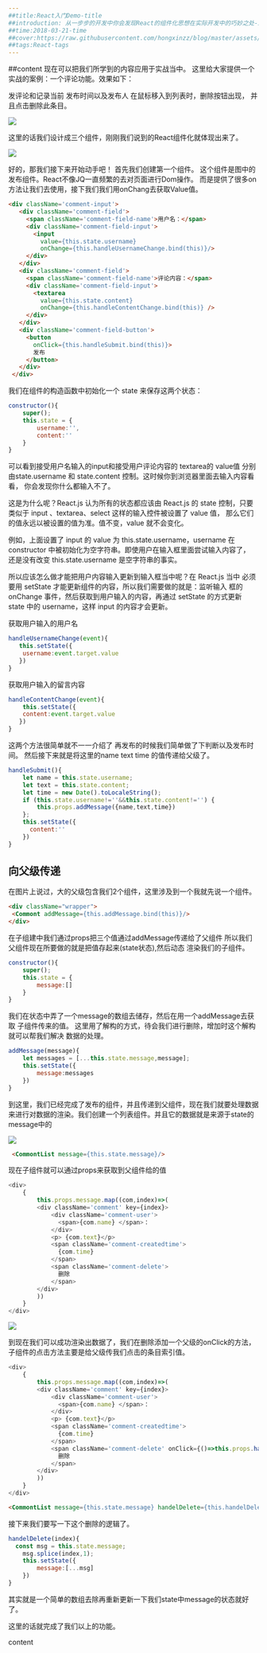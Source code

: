 ```yaml
---
##title:React入门Demo-title
##introduction: 从一步步的开发中你会发现React的组件化思想在实际开发中的巧妙之处-introduction
##time:2018-03-21-time
##cover:https://raw.githubusercontent.com/hongxinzz/blog/master/assets/img/reactdom.png-cover
##tags:React-tags
---
```


##content
现在可以把我们所学到的内容应用于实战当中。
这里给大家提供一个实战的案例：一个评论功能。效果如下：

发评论和记录当前 
发布时间以及发布人
在鼠标移入到列表时，删除按钮出现，
并且点击删除此条目。

![](https://github.com/hongxinzz/React-demo/blob/master/message.gif)

这里的话我们设计成三个组件，刚刚我们说到的React组件化就体现出来了。

![](https://raw.githubusercontent.com/hongxinzz/blog/master/assets/img/demo1.png)

好的，那我们接下来开始动手吧！
首先我们创建第一个组件。
这个组件是图中的发布组件。React不像JQ一直频繁的去对页面进行Dom操作。
而是提供了很多on方法让我们去使用，接下我们我们用onChang去获取Value值。
```Html
<div className='comment-input'>
   <div className='comment-field'>
     <span className='comment-field-name'>用户名：</span>
     <div className='comment-field-input'>
       <input
         value={this.state.username}
         onChange={this.handleUsernameChange.bind(this)}/>
     </div>
   </div>
   <div className='comment-field'>
     <span className='comment-field-name'>评论内容：</span>
     <div className='comment-field-input'>
       <textarea
         value={this.state.content}
         onChange={this.handleContentChange.bind(this)} />
     </div>
   </div>
   <div className='comment-field-button'>
     <button
       onClick={this.handleSubmit.bind(this)}>
       发布
     </button>
   </div>
 </div>   
 ``` 
 我们在组件的构造函数中初始化一个 state 来保存这两个状态：
 ```Javascript
 constructor(){
     super();
     this.state = {
         username:'',
         content:''
     }
 }
 ```
 可以看到接受用户名输入的input和接受用户评论内容的 textarea的 value值
 分别由state.username 和 state.content 控制。这时候你到浏览器里面去输入内容看看，
 你会发现你什么都输入不了。

 这是为什么呢？React.js 认为所有的状态都应该由 React.js 的 state 控制，只要
 类似于 input 、textarea、select 这样的输入控件被设置了 value 值，
 那么它们的值永远以被设置的值为准。值不变，value 就不会变化。

 例如，上面设置了 input 的 value 为 this.state.username，username 在 
 constructor 中被初始化为空字符串。即使用户在输入框里面尝试输入内容了，
 还是没有改变 this.state.username 是空字符串的事实。

 所以应该怎么做才能把用户内容输入更新到输入框当中呢？在 React.js 当中
 必须要用 setState 才能更新组件的内容，所以我们需要做的就是：监听输入
 框的 onChange 事件，然后获取到用户输入的内容，再通过 setState 的方式更新 
 state 中的 username，这样 input 的内容才会更新。

 获取用户输入的用户名
 ```Javascript
 handleUsernameChange(event){
    this.setState({
     username:event.target.value
    })
 }
 ```
获取用户输入的留言内容
```Javascript
handleContentChange(event){
    this.setState({
    content:event.target.value
   })
}
```
这两个方法很简单就不一一介绍了
再发布的时候我们简单做了下判断以及发布时间。
然后接下来就是将这里的name text time 的值传递给父级了。
```Javascript
handleSubmit(){
    let name = this.state.username;
    let text = this.state.content;
    let time = new Date().toLocaleString();
    if (this.state.username!=''&&this.state.content!='') {
        this.props.addMessage({name,text,time})
    };
    this.setState({
      content:''
    })
}
```
## 向父级传递
在图片上说过，大的父级包含我们2个组件，这里涉及到一个我就先说一个组件。
```Html
<div className="wrapper">
 <Commont addMessage={this.addMessage.bind(this)}/>
</div>
```
在子组建中我们通过props把三个值通过addMessage传递给了父组件
所以我们父组件现在所要做的就是把值存起来(state状态),然后动态
渲染我们的子组件。
```Javascript
constructor(){
    super();
    this.state = {
        message:[]
    }
}
```
我们在状态中弄了一个message的数组去储存，然后在用一个addMessage去获取
子组件传来的值。
这里用了解构的方式，待会我们进行删除，增加时这个解构就可以帮我们解决
数据的处理。
```Javascript
addMessage(message){
    let messages = [...this.state.message,message];
    this.setState({
        message:messages
    })
}
```
到这里，我们已经完成了发布的组件，并且传递到父组件，现在我们就要处理数据
来进行对数据的渲染。我们创建一个列表组件。并且它的数据就是来源于state的message中的

![](https://raw.githubusercontent.com/hongxinzz/blog/master/assets/img/list.PNG)

```Html
 <CommontList message={this.state.message}/>
```
现在子组件就可以通过props来获取到父组件给的值
```Javascript
<div>
    {
        this.props.message.map((com,index)=>(
        <div className='comment' key={index}>
            <div className='comment-user'>
              <span>{com.name} </span>：
            </div>
            <p> {com.text}</p>
            <span className='comment-createdtime'>
              {com.time}
            </span>
            <span className='comment-delete'>
              删除
            </span>
        </div>
        ))
    }
</div>
```

![](https://raw.githubusercontent.com/hongxinzz/blog/master/assets/img/list2.PNG)

到现在我们可以成功渲染出数据了，我们在删除添加一个父级的onClick的方法，
子组件的点击方法主要是给父级传我们点击的条目索引值。
```Javascript
<div>
    {
        this.props.message.map((com,index)=>(
        <div className='comment' key={index}>
            <div className='comment-user'>
              <span>{com.name} </span>：
            </div>
            <p> {com.text}</p>
            <span className='comment-createdtime'>
              {com.time}
            </span>
            <span className='comment-delete' onClick={()=>this.props.handelDelete(index)}>
              删除
            </span>
        </div>
        ))
    }
</div>
```
```Html
<CommontList message={this.state.message} handelDelete={this.handelDelete.bind(this)}/>
```
接下来我们要写一下这个删除的逻辑了。
```Javascript
handelDelete(index){
  const msg = this.state.message;
    msg.splice(index,1);
    this.setState({
        message:[...msg]
    })
}
```
其实就是一个简单的数组去除再重新更新一下我们state中message的状态就好了。

这里的话就完成了我们以上的功能。


content